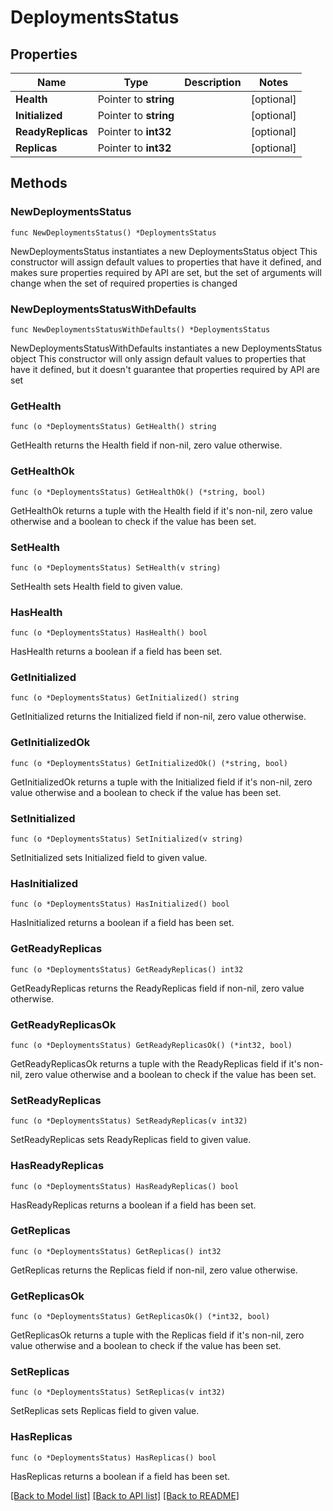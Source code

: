 # DeploymentsStatus

## Properties

Name | Type | Description | Notes
------------ | ------------- | ------------- | -------------
**Health** | Pointer to **string** |  | [optional] 
**Initialized** | Pointer to **string** |  | [optional] 
**ReadyReplicas** | Pointer to **int32** |  | [optional] 
**Replicas** | Pointer to **int32** |  | [optional] 

## Methods

### NewDeploymentsStatus

`func NewDeploymentsStatus() *DeploymentsStatus`

NewDeploymentsStatus instantiates a new DeploymentsStatus object
This constructor will assign default values to properties that have it defined,
and makes sure properties required by API are set, but the set of arguments
will change when the set of required properties is changed

### NewDeploymentsStatusWithDefaults

`func NewDeploymentsStatusWithDefaults() *DeploymentsStatus`

NewDeploymentsStatusWithDefaults instantiates a new DeploymentsStatus object
This constructor will only assign default values to properties that have it defined,
but it doesn't guarantee that properties required by API are set

### GetHealth

`func (o *DeploymentsStatus) GetHealth() string`

GetHealth returns the Health field if non-nil, zero value otherwise.

### GetHealthOk

`func (o *DeploymentsStatus) GetHealthOk() (*string, bool)`

GetHealthOk returns a tuple with the Health field if it's non-nil, zero value otherwise
and a boolean to check if the value has been set.

### SetHealth

`func (o *DeploymentsStatus) SetHealth(v string)`

SetHealth sets Health field to given value.

### HasHealth

`func (o *DeploymentsStatus) HasHealth() bool`

HasHealth returns a boolean if a field has been set.

### GetInitialized

`func (o *DeploymentsStatus) GetInitialized() string`

GetInitialized returns the Initialized field if non-nil, zero value otherwise.

### GetInitializedOk

`func (o *DeploymentsStatus) GetInitializedOk() (*string, bool)`

GetInitializedOk returns a tuple with the Initialized field if it's non-nil, zero value otherwise
and a boolean to check if the value has been set.

### SetInitialized

`func (o *DeploymentsStatus) SetInitialized(v string)`

SetInitialized sets Initialized field to given value.

### HasInitialized

`func (o *DeploymentsStatus) HasInitialized() bool`

HasInitialized returns a boolean if a field has been set.

### GetReadyReplicas

`func (o *DeploymentsStatus) GetReadyReplicas() int32`

GetReadyReplicas returns the ReadyReplicas field if non-nil, zero value otherwise.

### GetReadyReplicasOk

`func (o *DeploymentsStatus) GetReadyReplicasOk() (*int32, bool)`

GetReadyReplicasOk returns a tuple with the ReadyReplicas field if it's non-nil, zero value otherwise
and a boolean to check if the value has been set.

### SetReadyReplicas

`func (o *DeploymentsStatus) SetReadyReplicas(v int32)`

SetReadyReplicas sets ReadyReplicas field to given value.

### HasReadyReplicas

`func (o *DeploymentsStatus) HasReadyReplicas() bool`

HasReadyReplicas returns a boolean if a field has been set.

### GetReplicas

`func (o *DeploymentsStatus) GetReplicas() int32`

GetReplicas returns the Replicas field if non-nil, zero value otherwise.

### GetReplicasOk

`func (o *DeploymentsStatus) GetReplicasOk() (*int32, bool)`

GetReplicasOk returns a tuple with the Replicas field if it's non-nil, zero value otherwise
and a boolean to check if the value has been set.

### SetReplicas

`func (o *DeploymentsStatus) SetReplicas(v int32)`

SetReplicas sets Replicas field to given value.

### HasReplicas

`func (o *DeploymentsStatus) HasReplicas() bool`

HasReplicas returns a boolean if a field has been set.


[[Back to Model list]](../README.md#documentation-for-models) [[Back to API list]](../README.md#documentation-for-api-endpoints) [[Back to README]](../README.md)


